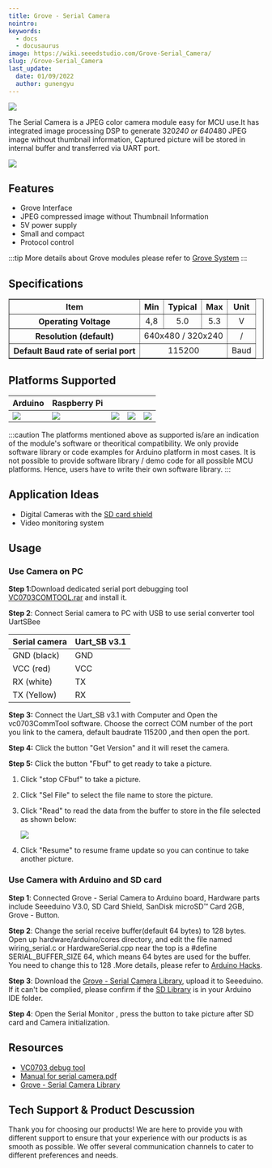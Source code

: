 ```yaml
---
title: Grove - Serial Camera
nointro:
keywords:
  - docs
  - docusaurus
image: https://wiki.seeedstudio.com/Grove-Serial_Camera/
slug: /Grove-Serial_Camera
last_update:
  date: 01/09/2022
  author: gunengyu
---
```


![](https://files.seeedstudio.com/wiki/Grove-Serial_Camera/img/Serial_camera.jpg)

The Serial Camera is a JPEG color camera module easy for MCU use.It has integrated image processing DSP to generate 320*240 or 640*480 JPEG image without thumbnail information, Captured picture will be stored in internal buffer and transferred via UART port.

[![](https://files.seeedstudio.com/wiki/common/Get_One_Now_Banner.png)](https://www.seeedstudio.com/Grove-Serial-Camera-p-945.html)

Features
--------

- Grove Interface
- JPEG compressed image without Thumbnail Information
- 5V power supply
- Small and compact
- Protocol control

:::tip
    More details about Grove modules please refer to [Grove System](https://wiki.seeedstudio.com/Grove_System/)
:::

Specifications
--------------

<table border="1" cellspacing="0" width="80%">
<tr>
<th scope="col">
Item
</th>
<th scope="col">
Min
</th>
<th scope="col">
Typical
</th>
<th scope="col">
Max
</th>
<th scope="col">
Unit
</th>
</tr>
<tr align="center">
<th scope="row">
Operating Voltage
</th>
<td>
4,8
</td>
<td>
5.0
</td>
<td>
5.3
</td>
<td>
V
</td>
</tr>
<tr align="center">
<th scope="row">
Resolution (default)
</th>
<td colspan="3">
640x480 / 320x240
</td>
<td>
/
</td>
</tr>
<tr align="center">
<th scope="row">
Default Baud rate of serial port
</th>
<td colspan="3">
115200
</td>
<td>
Baud
</td>
</tr>
</table>

Platforms Supported
-------------------

| Arduino                                                                                             | Raspberry Pi                                                                                             |                                                                                                 |                                                                                                          |                                                                                                    |
|-----------------------------------------------------------------------------------------------------|----------------------------------------------------------------------------------------------------------|-------------------------------------------------------------------------------------------------|---------------------------------------------------------------------------------------------------|----------------------------------------------------------------------------------------------------|
| ![](https://files.seeedstudio.com/wiki/wiki_english/docs/images/arduino_logo.jpg) | ![](https://files.seeedstudio.com/wiki/wiki_english/docs/images/raspberry_pi_logo_n.jpg) | ![](https://files.seeedstudio.com/wiki/wiki_english/docs/images/bbg_logo_n.jpg) | ![](https://files.seeedstudio.com/wiki/wiki_english/docs/images/wio_logo_n.jpg) | ![](https://files.seeedstudio.com/wiki/wiki_english/docs/images/linkit_logo_n.jpg) |

:::caution
    The platforms mentioned above as supported is/are an indication of the module's software or theoritical compatibility. We only provide software library or code examples for Arduino platform in most cases. It is not possible to provide software library / demo code for all possible MCU platforms. Hence, users have to write their own software library.
:::

Application Ideas
-----------------

- Digital Cameras with the [SD card shield](https://www.seeedstudio.com/depot/sd-card-shield-p-492.html?cPath=109)
- Video monitoring system

Usage
-----

### Use Camera on PC

**Step 1**:Download dedicated serial port debugging tool [VC0703COMTOOL.rar](https://files.seeedstudio.com/wiki/Grove-Serial_Camera/res/VC0703COMTOOL.rar) and install it.

**Step 2**: Connect Serial camera to PC with USB to use serial converter tool UartSBee

| Serial camera | Uart\_SB v3.1 |
|---------------|---------------|
| GND (black)   | GND           |
| VCC (red)     | VCC           |
| RX (white)    | TX            |
| TX (Yellow)   | RX            |

**Step 3:** Connect the Uart\_SB v3.1 with Computer and Open the vc0703CommTool software. Choose the correct COM number of the port you link to the camera, default baudrate 115200 ,and then open the port.

**Step 4:** Click the button "Get Version" and it will reset the camera.

**Step 5:** Click the button "Fbuf" to get ready to take a picture.

1. Click "stop CFbuf" to take a picture.

2. Click "Sel File" to select the file name to store the picture.

3. Click "Read" to read the data from the buffer to store in the file selected as shown below:

    ![](https://files.seeedstudio.com/wiki/Grove-Serial_Camera/img/Serial_Camera_Picture.jpg)

4. Click "Resume" to resume frame update so you can continue to take another picture.

### Use Camera with Arduino and SD card

**Step 1**: Connected Grove - Serial Camera to Arduino board, Hardware parts include Seeeduino V3.0, SD Card Shield, SanDisk microSD™ Card 2GB, Grove - Button.

<!-- ![](https://files.seeedstudio.com/wiki/Grove-Serial_Camera/img/Serial_Camera.jpg) -->

**Step 2**: Change the serial receive buffer(default 64 bytes) to 128 bytes. Open up hardware/arduino/cores directory, and edit the file named wiring_serial.c or HardwareSerial.cpp near the top is a #define SERIAL_BUFFER_SIZE 64, which means 64 bytes are used for the buffer. You need to change this to 128 .More details, please refer to [Arduino Hacks](http://learn.adafruit.com/arduino-tips-tricks-and-techniques/arduino-hacks).

**Step 3**: Download the [Grove - Serial Camera Library](https://files.seeedstudio.com/wiki/Grove-Serial_Camera/res/SerialCameral_DemoCode.zip), upload it to Seeeduino. If it can't be complied, please confirm if the [SD Library](https://arduino.cc/en/Reference/SD) is in your Arduino IDE folder.

**Step 4**: Open the Serial Monitor , press the button to take picture after SD card and Camera initialization.

Resources
---------

- [VC0703 debug tool](https://files.seeedstudio.com/wiki/Grove-Serial_Camera/res/VC0703COMTOOL.rar)
- [Manual for serial camera.pdf](https://files.seeedstudio.com/wiki/Grove-Serial_Camera/res/Manual_for_serial_camera.pdf)
- [Grove - Serial Camera Library](https://files.seeedstudio.com/wiki/Grove-Serial_Camera/res/SerialCameral_DemoCode.zip)

<!-- This Markdown file was created from https://www.seeedstudio.com/wiki/Grove_-_Serial_Camera -->

## Tech Support & Product Descussion

Thank you for choosing our products! We are here to provide you with different support to ensure that your experience with our products is as smooth as possible. We offer several communication channels to cater to different preferences and needs.

<div class="button_tech_support_container">
<a href="https://forum.seeedstudio.com/" class="button_forum"></a> 
<a href="https://www.seeedstudio.com/contacts" class="button_email"></a>
</div>

<div class="button_tech_support_container">
<a href="https://discord.gg/eWkprNDMU7" class="button_discord"></a> 
<a href="https://github.com/Seeed-Studio/wiki-documents/discussions/69" class="button_discussion"></a>
</div>
